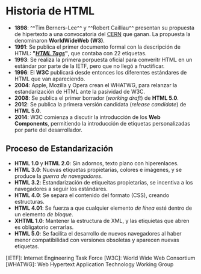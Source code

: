 # Historia de HTML

- **1898**: ^^Tim Berners-Lee^^ y ^^Robert Cailliau^^ presentan su propuesta de hipertexto a una convocatoria del
  [CERN](http://public.web.cern.ch/) que ganan. La propuesta la denominaron **WorldWideWeb (W3)**.
- **1991**: Se publica el primer documento formal con la descripción de HTML:
  **"[_HTML Tags_](http://www.w3.org/History/19921103-hypertext/hypertext/WWW/MarkUp/Tags.html)"**, que contaba con 22
  etiquetas.
- **1993**: Se realiza la primera porpuesta oficial para converitr HTML en un estándar por parte de la IETF, pero que
  no llegó a fructificar.
- **1996**: El **W3C** publicará desde entonces los diferentes estándares de HTML que van apareciendo.
- **2004**: Apple, Mozilla y Opera crean el WHATWG, para relanzar la estandarización de HTML ante la pasividad de W3C.
- **2008**: Se publica el primer borrador (_working draft_) de **HTML 5.0**.
- **2012**: Se publica la primera versión candidata (_release candidate_) de **HTML 5.0**.
- **2014**: W3C comienza a discutir la introducción de los **Web Components**, permitiendo la introducción de etiquetas
  personalizadas por parte del desarrollador.

## Proceso de Estandarización

- **HTML 1.0** y **HTML 2.0**: Sin adornos, texto plano con hiperenlaces.
- **HTML 3.0**: Nuevas etiquetas propietarias, colores e imágenes, y se produce la _guerra de navegadores_.
- **HTML 3.2**: Estandarización de etiqueitas propietarias, se incentiva a los navegadores a seguir los estándares.
- **HTML 4.0**: Se separa el contenido del formato (CSS), creando estructuras.
- **HTML 4.01**: Se fuerza a que cualquier elemento _de línea_ esté dentro de un elemento _de bloque_.
- **XHTML 1.0**: Mantener la estructura de XML, y las etiquietas que abren es obligatorio cerrarlas.
- **HTML 5.0**: Se facilita el desarrollo de nuevos navegadores al haber menor compatibilidad con versiones obsoletas
  y aparecen nuevas etiquetas.


[IETF]: Internet Engineering Task Force
[W3C]: World Wide Web Consortium
[WHATWG]: Web Hypertext Application Technology Working Group
